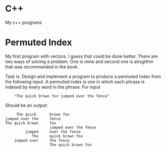 # C++
My c++ programs

# Permuted Index
My first program with vectors. I guess that could be done better. There are two ways of solving a problem. One is mine and second one is alrogithm that was recommended in the book.

Task is:
Design and implement a program to produce a permuted index from the following input. A permuted index is one in which each phrase is indexed by every word in the phrase.
For input 

        "The quick brown fox jumped over the fence"
Should be an output:

         The quick      brown fox 
    jumped over the     fence
    The quick brown     fox 
                        jumped over the fence
             jumped     over the fence
                The     quick brown fox 
        jumped over     the fence
                        The quick brown fox

